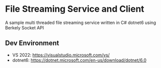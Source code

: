 # File Streaming Service and Client
A sample multi threaded file streaming service written in C# dotnet6 using Berkely Socket API

## Dev Environment
- VS 2022: https://visualstudio.microsoft.com/vs/
- dotnet6: https://dotnet.microsoft.com/en-us/download/dotnet/6.0
